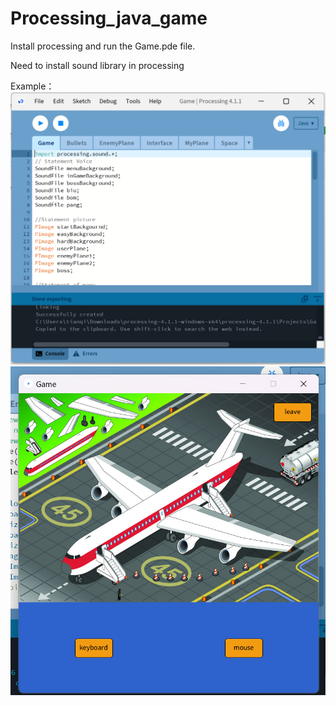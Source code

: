 # Processing_java_game

Install processing and run the Game.pde file.

Need to install sound library in processing

Example：
![ex1](./docs/images/ex1.png)
![ex2](./docs/images/ex2.png)
